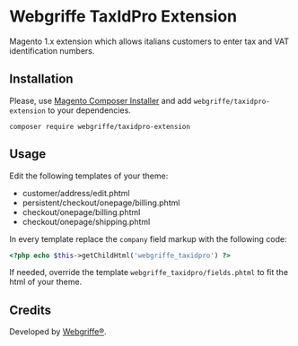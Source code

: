 Webgriffe TaxIdPro Extension
============================

Magento 1.x extension which allows italians customers to enter tax and VAT identification numbers.

Installation
------------

Please, use [Magento Composer Installer](https://github.com/Cotya/magento-composer-installer) and add `webgriffe/taxidpro-extension` to your dependencies.

```shell
composer require webgriffe/taxidpro-extension
```

Usage
-----

Edit the following templates of your theme:

* customer/address/edit.phtml
* persistent/checkout/onepage/billing.phtml
* checkout/onepage/billing.phtml
* checkout/onepage/shipping.phtml

In every template replace the `company` field markup with the following code:

```php
<?php echo $this->getChildHtml('webgriffe_taxidpro') ?>
```

If needed, override the template `webgriffe_taxidpro/fields.phtml` to fit the html of your theme.

Credits
-------

Developed by [Webgriffe®](http://webgriffe.com).